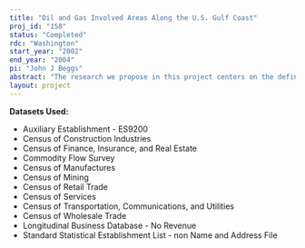 ```yaml
---
title: "Oil and Gas Involved Areas Along the U.S. Gulf Coast"
proj_id: "158"
status: "Completed"
rdc: "Washington"
start_year: "2002"
end_year: "2004"
pi: "John J Beggs"
abstract: "The research we propose in this project centers on the definition of oil and gas involved areas along the coast of Gulf of Mexico. Previous research has necessarily relied on publicly available data sources such as household census PUMS (public-use microdata samples) files, (STF files) summary tape files, economic censuses, and County Business Patterns data. For public data of this sort, geographic specificity is a serious concern.  In the case of Gulf of Mexico oil and gas involvement, delineations have been based on counties (parishes).  Coastal counties and parishes can be quite large in land area.  As such, county-based involvement schema can be less than precise.  The internal files available to us at the Census Bureau are the microdata (household-level and establishment-level) which underlie the public-use data that are widely published.  The internal microdata code residential geography to the block level (population censuses) and the tract level (economic censuses). Place of work geography is coded to the tract level as well.  As such, we are in position to specify with geographic precision those land areas along the coast of the Gulf of Mexico that exhibit significant involvement in the oil and gas industries.  In doing so, we will conduct analysis of significance to the Minerals Management Service.  We would like to conduct the initial phase of the project at CES headquarters.  We would like to have the option of moving the project to Carnegie Mellon University or Chicago (should an RDC open there) for the later phases of the project."
layout: project
---
```


**Datasets Used:**

  - Auxiliary Establishment - ES9200 
  - Census of Construction Industries 
  - Census of Finance, Insurance, and Real Estate 
  - Commodity Flow Survey 
  - Census of Manufactures 
  - Census of Mining 
  - Census of Retail Trade 
  - Census of Services 
  - Census of Transportation, Communications, and Utilities 
  - Census of Wholesale Trade 
  - Longitudinal Business Database - No Revenue 
  - Standard Statistical Establishment List - non Name and Address File 

